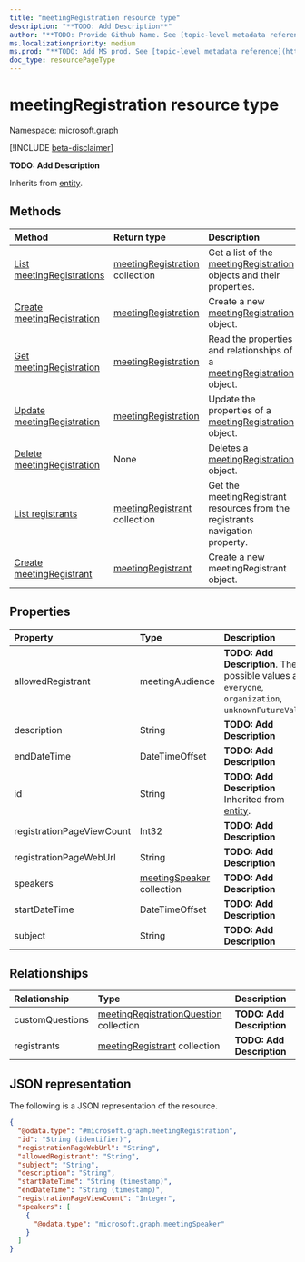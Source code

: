```yaml
---
title: "meetingRegistration resource type"
description: "**TODO: Add Description**"
author: "**TODO: Provide Github Name. See [topic-level metadata reference](https://msgo.azurewebsites.net/add/document/guidelines/metadata.html#topic-level-metadata)**"
ms.localizationpriority: medium
ms.prod: "**TODO: Add MS prod. See [topic-level metadata reference](https://msgo.azurewebsites.net/add/document/guidelines/metadata.html#topic-level-metadata)**"
doc_type: resourcePageType
---
```


# meetingRegistration resource type

Namespace: microsoft.graph

[!INCLUDE [beta-disclaimer](../../includes/beta-disclaimer.md)]

**TODO: Add Description**


Inherits from [entity](../resources/entity.md).

## Methods
|Method|Return type|Description|
|:---|:---|:---|
|[List meetingRegistrations](../api/meetingregistration-list.md)|[meetingRegistration](../resources/meetingregistration.md) collection|Get a list of the [meetingRegistration](../resources/meetingregistration.md) objects and their properties.|
|[Create meetingRegistration](../api/onlinemeeting-post-registration.md)|[meetingRegistration](../resources/meetingregistration.md)|Create a new [meetingRegistration](../resources/meetingregistration.md) object.|
|[Get meetingRegistration](../api/meetingregistration-get.md)|[meetingRegistration](../resources/meetingregistration.md)|Read the properties and relationships of a [meetingRegistration](../resources/meetingregistration.md) object.|
|[Update meetingRegistration](../api/meetingregistration-update.md)|[meetingRegistration](../resources/meetingregistration.md)|Update the properties of a [meetingRegistration](../resources/meetingregistration.md) object.|
|[Delete meetingRegistration](../api/meetingregistration-delete.md)|None|Deletes a [meetingRegistration](../resources/meetingregistration.md) object.|
|[List registrants](../api/meetingregistration-list-registrants.md)|[meetingRegistrant](../resources/meetingregistrant.md) collection|Get the meetingRegistrant resources from the registrants navigation property.|
|[Create meetingRegistrant](../api/meetingregistration-post-registrants.md)|[meetingRegistrant](../resources/meetingregistrant.md)|Create a new meetingRegistrant object.|

## Properties
|Property|Type|Description|
|:---|:---|:---|
|allowedRegistrant|meetingAudience|**TODO: Add Description**. The possible values are: `everyone`, `organization`, `unknownFutureValue`.|
|description|String|**TODO: Add Description**|
|endDateTime|DateTimeOffset|**TODO: Add Description**|
|id|String|**TODO: Add Description** Inherited from [entity](../resources/entity.md).|
|registrationPageViewCount|Int32|**TODO: Add Description**|
|registrationPageWebUrl|String|**TODO: Add Description**|
|speakers|[meetingSpeaker](../resources/meetingspeaker.md) collection|**TODO: Add Description**|
|startDateTime|DateTimeOffset|**TODO: Add Description**|
|subject|String|**TODO: Add Description**|

## Relationships
|Relationship|Type|Description|
|:---|:---|:---|
|customQuestions|[meetingRegistrationQuestion](../resources/meetingregistrationquestion.md) collection|**TODO: Add Description**|
|registrants|[meetingRegistrant](../resources/meetingregistrant.md) collection|**TODO: Add Description**|

## JSON representation
The following is a JSON representation of the resource.
<!-- {
  "blockType": "resource",
  "keyProperty": "id",
  "@odata.type": "microsoft.graph.meetingRegistration",
  "baseType": "microsoft.graph.entity",
  "openType": false
}
-->
``` json
{
  "@odata.type": "#microsoft.graph.meetingRegistration",
  "id": "String (identifier)",
  "registrationPageWebUrl": "String",
  "allowedRegistrant": "String",
  "subject": "String",
  "description": "String",
  "startDateTime": "String (timestamp)",
  "endDateTime": "String (timestamp)",
  "registrationPageViewCount": "Integer",
  "speakers": [
    {
      "@odata.type": "microsoft.graph.meetingSpeaker"
    }
  ]
}
```

